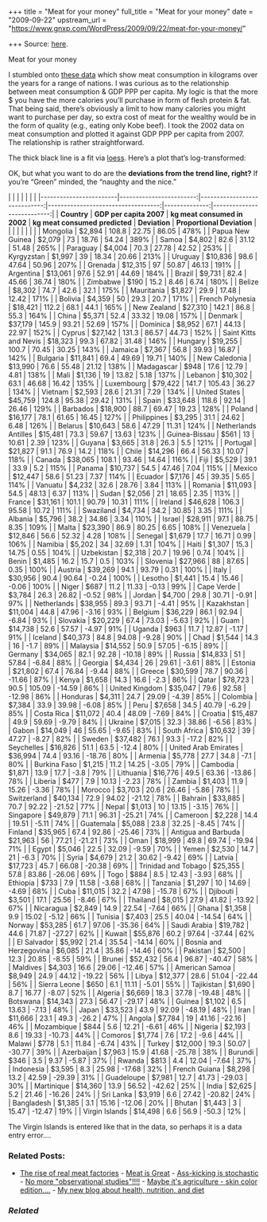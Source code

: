 +++
title = "Meat for your money"
full_title = "Meat for your money"
date = "2009-09-22"
upstream_url = "https://www.gnxp.com/WordPress/2009/09/22/meat-for-your-money/"

+++
Source: [here](https://www.gnxp.com/WordPress/2009/09/22/meat-for-your-money/).

Meat for your money

I stumbled onto [these data](https://spreadsheets.google.com/ccc?key=tQqrHfPbFdL7npbGzWW0nsQ) which show meat consumption in kilograms over the years for a range of nations. I was curious as to the relationship between meat consumption & GDP PPP per capita. My logic is that the more \$ you have the more calories you’ll purchase in form of flesh protein & fat. That being said, there’s obviously a limit to how many calories you might want to purchase per day, so extra cost of meat for the wealthy would be in the form of quality (e.g., eating only Kobe beef). I took the 2002 data on meat consumption and plotted it against GDP PPP per capita from 2007. The relationship is rather straightforward.

The thick black line is a fit via [loess](https://en.wikipedia.org/wiki/Local_regression). Here’s a plot that’s log-transformed:

OK, but what you want to do are the **deviations from the trend line, right?** If you’re “Green” minded, the “naughty and the nice.”

|                        |                         |                              |                                    |               |                            | |------------------------|------------------------:|-----------------------------:|-----------------------------------:|--------------:|---------------------------:| | **Country**            | **GDP per capita 2007** | **kg meat consumed in 2002** | **kg meat consumed** **predicted** | **Deviation** | **Proportional Deviation** | |                        |                         |                              |                                    |               |                            | | Mongolia               |                 \$2,894 |                        108.8 |                              22.75 |         86.05 |                       478% | | Papua New Guinea       |                 \$2,079 |                           73 |                              18.76 |         54.24 |                       389% | | Samoa                  |                 \$4,802 |                         82.6 |                              31.12 |         51.48 |                       265% | | Paraguay               |                 \$4,004 |                         70.3 |                              27.78 |         42.52 |                       253% | | Kyrgyzstan             |                 \$1,997 |                           39 |                              18.34 |         20.66 |                       213% | | Uruguay                |                \$10,836 |                         98.6 |                              47.64 |         50.96 |                       207% | | Grenada                |                \$12,315 |                           97 |                              50.87 |         46.13 |                       191% | | Argentina              |                \$13,061 |                         97.6 |                              52.91 |         44.69 |                       184% | | Brazil                 |                 \$9,731 |                         82.4 |                              45.66 |         36.74 |                       180% | | Zimbabwe               |                   \$190 |                         15.2 |                               8.46 |          6.74 |                       180% | | Belize                 |                 \$8,302 |                         74.7 |                               42.6 |          32.1 |                       175% | | Mauritania             |                 \$1,827 |                         29.9 |                              17.48 |         12.42 |                       171% | | Bolivia                |                 \$4,359 |                           50 |                               29.3 |          20.7 |                       171% | | French Polynesia       |                \$18,421 |                        112.2 |                               68.1 |          44.1 |                       165% | | New Zealand            |                \$27,310 |                        142.1 |                               86.8 |          55.3 |                       164% | | China                  |                 \$5,371 |                         52.4 |                              33.32 |         19.08 |                       157% | | Denmark                |                \$37,179 |                        145.9 |                              93.21 |         52.69 |                       157% | | Dominica               |                 \$8,952 |                         67.1 |                              44.13 |         22.97 |                       152% | | Cyprus                 |                \$27,142 |                        131.3 |                              86.57 |         44.73 |                       152% | | Saint Kitts and Nevis  |                \$18,323 |                         99.3 |                              67.82 |         31.48 |                       146% | | Hungary                |                \$19,255 |                        100.7 |                              70.45 |         30.25 |                       143% | | Jamaica                |                 \$7,367 |                         56.8 |                              39.93 |         16.87 |                       142% | | Bulgaria               |                \$11,841 |                         69.4 |                              49.69 |         19.71 |                       140% | | New Caledonia          |                \$13,990 |                         76.6 |                              55.48 |         21.12 |                       138% | | Madagascar             |                   \$948 |                         17.6 |                              12.79 |          4.81 |                       138% | | Mali                   |                 \$1,136 |                           19 |                              13.82 |          5.18 |                       137% | | Lebanon                |                \$10,302 |                         63.1 |                              46.68 |         16.42 |                       135% | | Luxembourg             |                \$79,422 |                        141.7 |                             105.43 |         36.27 |                       134% | | Vietnam                |                 \$2,593 |                         28.6 |                              21.31 |          7.29 |                       134% | | United States          |                \$45,759 |                        124.8 |                              95.38 |         29.42 |                       131% | | Spain                  |                \$33,648 |                        118.6 |                              92.14 |         26.46 |                       129% | | Barbados               |                \$18,900 |                         88.7 |                              69.47 |         19.23 |                       128% | | Poland                 |                \$16,177 |                         78.1 |                              61.65 |         16.45 |                       127% | | Philippines            |                 \$3,295 |                         31.1 |                              24.62 |          6.48 |                       126% | | Belarus                |                \$10,643 |                         58.6 |                              47.29 |         11.31 |                       124% | | Netherlands Antilles   |                \$15,481 |                         73.3 |                              59.67 |         13.63 |                       123% | | Guinea-Bissau          |                   \$561 |                           13 |                              10.61 |          2.39 |                       123% | | Guyana                 |                 \$3,665 |                         31.8 |                               26.3 |           5.5 |                       121% | | Portugal               |                \$21,827 |                         91.1 |                               76.9 |          14.2 |                       118% | | Chile                  |                \$14,296 |                         66.4 |                              56.33 |         10.07 |                       118% | | Canada                 |                \$38,065 |                        108.1 |                              93.46 |         14.64 |                       116% | | Fiji                   |                 \$5,529 |                         39.1 |                               33.9 |           5.2 |                       115% | | Panama                 |                \$10,737 |                         54.5 |                              47.46 |          7.04 |                       115% | | Mexico                 |                \$12,447 |                         58.6 |                              51.23 |          7.37 |                       114% | | Ecuador                |                 \$7,176 |                           45 |                              39.35 |          5.65 |                       114% | | Vanuatu                |                 \$4,232 |                         32.6 |                              28.76 |          3.84 |                       113% | | Romania                |                \$11,093 |                         54.5 |                              48.13 |          6.37 |                       113% | | Sudan                  |                 \$2,056 |                           21 |                              18.65 |          2.35 |                       113% | | France                 |                \$31,161 |                        101.1 |                              90.79 |         10.31 |                       111% | | Ireland                |                \$46,628 |                        106.3 |                              95.58 |         10.72 |                       111% | | Swaziland              |                 \$4,734 |                         34.2 |                              30.85 |          3.35 |                       111% | | Albania                |                 \$5,796 |                         38.2 |                              34.86 |          3.34 |                       110% | | Israel                 |                \$28,911 |                         97.1 |                              88.75 |          8.35 |                       109% | | Malta                  |                \$23,390 |                         86.9 |                              80.25 |          6.65 |                       108% | | Venezuela              |                \$12,846 |                         56.6 |                              52.32 |          4.28 |                       108% | | Senegal                |                 \$1,679 |                         17.7 |                              16.71 |          0.99 |                       106% | | Namibia                |                 \$5,202 |                           34 |                              32.69 |          1.31 |                       104% | | Haiti                  |                 \$1,307 |                         15.3 |                              14.75 |          0.55 |                       104% | | Uzbekistan             |                 \$2,318 |                         20.7 |                              19.96 |          0.74 |                       104% | | Benin                  |                 \$1,485 |                         16.2 |                               15.7 |           0.5 |                       103% | | Slovenia               |                \$27,966 |                           88 |                              87.65 |          0.35 |                       100% | | Austria                |                \$39,269 |                         94.1 |                              93.79 |          0.31 |                       100% | | Italy                  |                \$30,956 |                         90.4 |                              90.64 |         -0.24 |                       100% | | Lesotho                |                 \$1,441 |                         15.4 |                              15.46 |         -0.06 |                       100% | | Niger                  |                   \$687 |                         11.2 |                              11.33 |         -0.13 |                        99% | | Cape Verde             |                 \$3,784 |                         26.3 |                              26.82 |         -0.52 |                        98% | | Jordan                 |                 \$4,700 |                         29.8 |                              30.71 |         -0.91 |                        97% | | Netherlands            |                \$38,955 |                         89.3 |                              93.71 |         -4.41 |                        95% | | Kazakhstan             |                \$11,004 |                         44.8 |                              47.96 |         -3.16 |                        93% | | Belgium                |                \$36,229 |                         86.1 |                              92.94 |         -6.84 |                        93% | | Slovakia               |                \$20,229 |                         67.4 |                              73.03 |         -5.63 |                        92% | | Guam                   |                \$14,738 |                         52.6 |                              57.57 |         -4.97 |                        91% | | Uganda                 |                   \$963 |                         11.7 |                              12.87 |         -1.17 |                        91% | | Iceland                |                \$40,373 |                         84.8 |                              94.08 |         -9.28 |                        90% | | Chad                   |                 \$1,544 |                         14.3 |                                 16 |          -1.7 |                        89% | | Malaysia               |                \$14,552 |                         50.9 |                              57.05 |         -6.15 |                        89% | | Germany                |                \$34,065 |                         82.1 |                              92.28 |        -10.18 |                        89% | | Russia                 |                \$14,833 |                           51 |                              57.84 |         -6.84 |                        88% | | Georgia                |                 \$4,434 |                           26 |                              29.61 |         -3.61 |                        88% | | Estonia                |                \$21,802 |                         67.4 |                              76.84 |         -9.44 |                        88% | | Greece                 |                \$30,599 |                         78.7 |                              90.36 |        -11.66 |                        87% | | Kenya                  |                 \$1,658 |                         14.3 |                               16.6 |          -2.3 |                        86% | | Qatar                  |                \$78,723 |                         90.5 |                             105.09 |        -14.59 |                        86% | | United Kingdom         |                \$35,047 |                         79.6 |                              92.58 |        -12.98 |                        86% | | Honduras               |                 \$4,311 |                         24.7 |                              29.09 |         -4.39 |                        85% | | Colombia               |                 \$7,384 |                         33.9 |                              39.98 |         -6.08 |                        85% | | Peru                   |                 \$7,658 |                         34.5 |                              40.79 |         -6.29 |                        85% | | Costa Rica             |                \$11,072 |                         40.4 |                              48.09 |         -7.69 |                        84% | | Croatia                |                \$15,487 |                         49.9 |                              59.69 |         -9.79 |                        84% | | Ukraine                |                 \$7,015 |                         32.3 |                              38.86 |         -6.56 |                        83% | | Gabon                  |                \$14,049 |                           46 |                              55.65 |         -9.65 |                        83% | | South Africa           |                \$10,632 |                           39 |                              47.27 |         -8.27 |                        82% | | Sweden                 |                \$37,482 |                         76.1 |                               93.3 |         -17.2 |                        82% | | Seychelles             |                \$16,826 |                         51.1 |                               63.5 |         -12.4 |                        80% | | United Arab Emirates   |                \$36,994 |                         74.4 |                              93.16 |        -18.76 |                        80% | | Armenia                |                 \$5,778 |                         27.7 |                               34.8 |          -7.1 |                        80% | | Burkina Faso           |                 \$1,215 |                         11.2 |                              14.25 |         -3.05 |                        79% | | Cambodia               |                 \$1,871 |                         13.9 |                               17.7 |          -3.8 |                        79% | | Lithuania              |                \$16,776 |                         49.5 |                              63.36 |        -13.86 |                        78% | | Liberia                |                   \$477 |                          7.9 |                              10.13 |         -2.23 |                        78% | | Zambia                 |                 \$1,403 |                         11.9 |                              15.26 |         -3.36 |                        78% | | Morocco                |                 \$3,703 |                         20.6 |                              26.46 |         -5.86 |                        78% | | Switzerland            |                \$40,134 |                         72.9 |                              94.02 |        -21.12 |                        78% | | Bahrain                |                \$33,885 |                         70.7 |                              92.22 |        -21.52 |                        77% | | Nepal                  |                 \$1,013 |                           10 |                              13.15 |         -3.15 |                        76% | | Singapore              |                \$49,879 |                         71.1 |                              96.31 |        -25.21 |                        74% | | Cameroon               |                 \$2,228 |                         14.4 |                              19.51 |         -5.11 |                        74% | | Guatemala              |                 \$5,088 |                         23.8 |                              32.25 |         -8.45 |                        74% | | Finland                |                \$35,965 |                         67.4 |                              92.86 |        -25.46 |                        73% | | Antigua and Barbuda    |                \$21,963 |                           56 |                              77.21 |        -21.21 |                        73% | | Oman                   |                \$18,999 |                         49.8 |                              69.74 |        -19.94 |                        71% | | Egypt                  |                 \$5,046 |                         22.5 |                              32.09 |         -9.59 |                        70% | | Yemen                  |                 \$2,530 |                         14.7 |                                 21 |          -6.3 |                        70% | | Syria                  |                 \$4,679 |                         21.2 |                              30.62 |         -9.42 |                        69% | | Latvia                 |                \$17,723 |                         45.7 |                              66.08 |        -20.38 |                        69% | | Trinidad and Tobago    |                \$25,355 |                         57.8 |                              83.86 |        -26.06 |                        69% | | Togo                   |                   \$884 |                          8.5 |                              12.43 |         -3.93 |                        68% | | Ethiopia               |                   \$733 |                          7.9 |                              11.58 |         -3.68 |                        68% | | Tanzania               |                 \$1,297 |                           10 |                              14.69 |         -4.69 |                        68% | | Cuba                   |                \$11,015 |                         32.2 |                              47.98 |        -15.78 |                        67% | | Djibouti               |                 \$3,501 |                         17.1 |                              25.56 |         -8.46 |                        67% | | Thailand               |                 \$8,015 |                         27.9 |                              41.82 |        -13.92 |                        67% | | Nicaragua              |                 \$2,849 |                         14.9 |                              22.54 |         -7.64 |                        66% | | Ghana                  |                 \$1,358 |                          9.9 |                              15.02 |         -5.12 |                        66% | | Tunisia                |                 \$7,403 |                         25.5 |                              40.04 |        -14.54 |                        64% | | Norway                 |                \$53,285 |                         61.7 |                              97.06 |        -35.36 |                        64% | | Saudi Arabia           |                \$19,782 |                         44.6 |                              71.87 |        -27.27 |                        62% | | Kuwait                 |                \$55,876 |                         60.2 |                              97.64 |        -37.44 |                        62% | | El Salvador            |                 \$5,992 |                         21.4 |                              35.54 |        -14.14 |                        60% | | Bosnia and Herzegovina |                 \$6,085 |                         21.4 |                              35.86 |        -14.46 |                        60% | | Pakistan               |                 \$2,500 |                         12.3 |                              20.85 |         -8.55 |                        59% | | Brunei                 |                \$52,432 |                         56.4 |                              96.87 |        -40.47 |                        58% | | Maldives               |                 \$4,303 |                         16.6 |                              29.06 |        -12.46 |                        57% | | American Samoa         |                 \$8,949 |                         24.9 |                              44.12 |        -19.22 |                        56% | | Libya                  |                \$12,377 |                         28.6 |                              51.04 |        -22.44 |                        56% | | Sierra Leone           |                   \$650 |                          6.1 |                              11.11 |         -5.01 |                        55% | | Tajikistan             |                 \$1,690 |                          8.7 |                              16.77 |         -8.07 |                        52% | | Algeria                |                 \$6,669 |                         18.3 |                              37.78 |        -19.48 |                        48% | | Botswana               |                \$14,343 |                         27.3 |                              56.47 |        -29.17 |                        48% | | Guinea                 |                 \$1,102 |                          6.5 |                              13.63 |         -7.13 |                        48% | | Japan                  |                \$33,523 |                         43.9 |                              92.09 |        -48.19 |                        48% | | Iran                   |                \$11,666 |                         23.1 |                               49.3 |         -26.2 |                        47% | | Angola                 |                 \$7,784 |                           19 |                              41.16 |        -22.16 |                        46% | | Mozambique             |                   \$844 |                          5.6 |                              12.21 |         -6.61 |                        46% | | Nigeria                |                 \$2,193 |                          8.6 |                              19.33 |        -10.73 |                        44% | | Comoros                |                 \$1,774 |                          7.6 |                               17.2 |          -9.6 |                        44% | | Malawi                 |                   \$778 |                          5.1 |                              11.84 |         -6.74 |                        43% | | Turkey                 |                \$12,000 |                         19.3 |                              50.07 |        -30.77 |                        39% | | Azerbaijan             |                 \$7,963 |                         15.9 |                              41.68 |        -25.78 |                        38% | | Burundi                |                   \$346 |                          3.5 |                               9.37 |         -5.87 |                        37% | | Rwanda                 |                   \$813 |                          4.4 |                              12.04 |         -7.64 |                        37% | | Indonesia              |                 \$3,595 |                          8.3 |                              25.98 |        -17.68 |                        32% | | French Guiana          |                 \$8,298 |                         13.2 |                              42.59 |        -29.39 |                        31% | | Guadeloupe             |                 \$7,981 |                         12.7 |                              41.73 |        -29.03 |                        30% | | Martinique             |                \$14,360 |                         13.9 |                              56.52 |        -42.62 |                        25% | | India                  |                 \$2,625 |                          5.2 |                              21.46 |        -16.26 |                        24% | | Sri Lanka              |                 \$3,919 |                          6.6 |                              27.42 |        -20.82 |                        24% | | Bangladesh             |                 \$1,385 |                          3.1 |                              15.16 |        -12.06 |                        20% | | Bhutan                 |                 \$1,443 |                            3 |                              15.47 |        -12.47 |                        19% | | Virgin Islands         |                \$14,498 |                          6.6 |                               56.9 |         -50.3 |                        12% |

The Virgin Islands is entered like that in the data, so perhaps it is a data entry error….

### Related Posts:

- [The rise of real meat
  factories](https://www.gnxp.com/WordPress/2011/05/25/the-rise-of-real-meat-factories/) - [Meat is
  Great](https://www.gnxp.com/WordPress/2005/02/22/meat-is-great/) - [Ass-kicking is
  stochastic](https://www.gnxp.com/WordPress/2006/11/24/ass-kicking-is-stochastic/) - [No more "observational
  studies"!!!!](https://www.gnxp.com/WordPress/2017/05/15/no-more-observational-studies/) - [Maybe it's agriculture - skin color
  edition....](https://www.gnxp.com/WordPress/2007/10/02/maybe-its-agriculture-skin-color-edition/) - [My new blog about health, nutrition, and
  diet](https://www.gnxp.com/WordPress/2009/06/30/my-new-blog-about-health-nutrition-and-diet/)

### *Related*

[](https://www.addtoany.com/add_to/facebook?linkurl=https%3A%2F%2Fwww.gnxp.com%2FWordPress%2F2009%2F09%2F22%2Fmeat-for-your-money%2F&linkname=Meat%20for%20your%20money "Facebook")[](https://www.addtoany.com/add_to/twitter?linkurl=https%3A%2F%2Fwww.gnxp.com%2FWordPress%2F2009%2F09%2F22%2Fmeat-for-your-money%2F&linkname=Meat%20for%20your%20money "Twitter")[](https://www.addtoany.com/add_to/email?linkurl=https%3A%2F%2Fwww.gnxp.com%2FWordPress%2F2009%2F09%2F22%2Fmeat-for-your-money%2F&linkname=Meat%20for%20your%20money "Email")[](https://www.addtoany.com/share)

